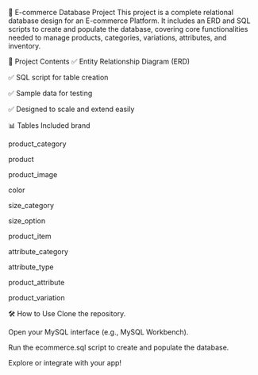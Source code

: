 🛒 E-commerce Database Project
This project is a complete relational database design for an E-commerce Platform. It includes an ERD and SQL scripts to create and populate the database, covering core functionalities needed to manage products, categories, variations, attributes, and inventory.

📂 Project Contents
✅ Entity Relationship Diagram (ERD)

✅ SQL script for table creation

✅ Sample data for testing

✅ Designed to scale and extend easily

📊 Tables Included
brand

product_category

product

product_image

color

size_category

size_option

product_item

attribute_category

attribute_type

product_attribute

product_variation

🛠️ How to Use
Clone the repository.

Open your MySQL interface (e.g., MySQL Workbench).

Run the ecommerce.sql script to create and populate the database.

Explore or integrate with your app!
